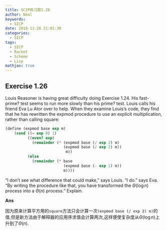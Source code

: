 ```yaml
---
title: SCIP练习题1.26
author: Neal
keywords:
  - SICP
date: 2018-11-26 21:01:30
categories:
  - SICP
tags:
  - SICP
  - Racket
  - Scheme
  - Lisp
mathjax: true
---
```


## Exercise 1.26

Louis Reasoner is having great difficulty doing Exercise 1.24. His fast-prime? test seems to run more slowly than his prime? test. Louis calls his friend Eva Lu Ator over to help. When they examine Louis’s code, they find that he has rewritten the expmod procedure to use an explicit multiplication, rather than calling square:

```scheme
(define (expmod base exp m)
    (cond ((= exp 0) 1)
          ((even? exp)
            (remainder (* (expmod base (/ exp 2) m)
                          (expmod base (/ exp 2) m))
                           m))
          (else
            (remainder (* base
                          (expmod base (- exp 1) m))
                          m))))
```

“I don’t see what difference that could make,” says Louis. “I do.” says Eva. “By writing the procedure like that, you have transformed the $\Theta(\log{n})$ process into a $\Theta(n)$ process.” Explain.

**Ans**

因为原来计算平方用的`square`方法只会计算一次`(expmod base (/ exp 2) m)`的值,但是新方法由于解释器的应用序求值会计算两次,这样便使复杂度从$\Theta(\log{n})$上升到了$\Theta(n)$.
